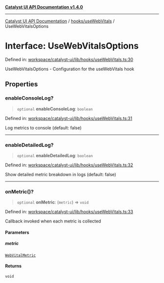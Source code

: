 [**Catalyst UI API Documentation v1.4.0**](../../../README.md)

---

[Catalyst UI API Documentation](../../../README.md) / [hooks/useWebVitals](../README.md) / UseWebVitalsOptions

# Interface: UseWebVitalsOptions

Defined in: [workspace/catalyst-ui/lib/hooks/useWebVitals.ts:30](https://github.com/TheBranchDriftCatalyst/catalyst-ui/blob/main/lib/hooks/useWebVitals.ts#L30)

UseWebVitalsOptions - Configuration for the useWebVitals hook

## Properties

### enableConsoleLog?

> `optional` **enableConsoleLog**: `boolean`

Defined in: [workspace/catalyst-ui/lib/hooks/useWebVitals.ts:31](https://github.com/TheBranchDriftCatalyst/catalyst-ui/blob/main/lib/hooks/useWebVitals.ts#L31)

Log metrics to console (default: false)

---

### enableDetailedLog?

> `optional` **enableDetailedLog**: `boolean`

Defined in: [workspace/catalyst-ui/lib/hooks/useWebVitals.ts:32](https://github.com/TheBranchDriftCatalyst/catalyst-ui/blob/main/lib/hooks/useWebVitals.ts#L32)

Show detailed metric breakdown in logs (default: false)

---

### onMetric()?

> `optional` **onMetric**: (`metric`) => `void`

Defined in: [workspace/catalyst-ui/lib/hooks/useWebVitals.ts:33](https://github.com/TheBranchDriftCatalyst/catalyst-ui/blob/main/lib/hooks/useWebVitals.ts#L33)

Callback invoked when each metric is collected

#### Parameters

##### metric

[`WebVitalMetric`](WebVitalMetric.md)

#### Returns

`void`

